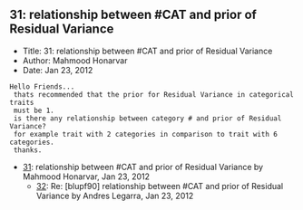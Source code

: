 ## 31: relationship between #CAT and prior of Residual Variance

- Title: 31: relationship between #CAT and prior of Residual Variance
- Author: Mahmood Honarvar
- Date: Jan 23, 2012
```
Hello Friends...
 thats recommended that the prior for Residual Variance in categorical traits
 must be 1.
 is there any relationship between category # and prior of Residual Variance?
 for example trait with 2 categories in comparison to trait with 6 categories.
 thanks.
```

- [31](0031.md): relationship between #CAT and prior of Residual Variance by Mahmood Honarvar, Jan 23, 2012
    - [32](0032.md): Re: [blupf90] relationship between #CAT and prior of Residual Variance by Andres Legarra, Jan 23, 2012
